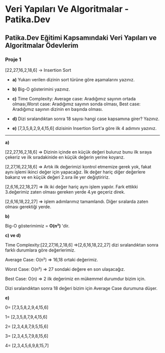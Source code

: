 # Veri Yapıları Ve Algoritmalar - Patika.Dev 
## Patika.Dev Eğitimi Kapsamındaki Veri Yapıları ve Algoritmalar Ödevlerim
### Proje 1
[22,27,16,2,18,6] -> Insertion Sort

* **a)** Yukarı verilen dizinin sort türüne göre aşamalarını yazınız.
* **b)** Big-O gösterimini yazınız.
* **c)** Time Complexity: Average case: Aradığımız sayının ortada olması,Worst case: Aradığımız sayının sonda olması, Best case: Aradığımız sayının dizinin en başında olması.
* **d)** Dizi sıralandıktan sonra 18 sayısı hangi case kapsamına girer? Yazınız.


* **e)** [7,3,5,8,2,9,4,15,6] dizisinin Insertion Sort'a göre ilk 4 adımını yazınız.

---

**a)**

[22,27,16,2,18,6] => Dizinin içinde en küçük değeri buluruz bunu ilk sıraya çekeriz ve ilk sıradakinide en küçük değerin yerine koyarız.

[2,27,16,22,18,6] => Artık ilk değerimizi kontrol etmemize gerek yok, fakat aynı işlemi ikinci değer için yapacağız. İlk değer hariç diğer değerlere bakarız ve en küçük değeri 2.sıra ile yer değiştiririz.

[2,6,16,22,18,27] => ilk iki değer hariç aynı işlem yapılır. Fark ettikki 3.değerimiz zaten olması gereken yerde 4.ye geçeriz direk.

[2,6,16,18,22,27] => işlem adımlarımız tamamlandı. Diğer sıralarda zaten olması gerektiği yerde.


**b)**

Big-O gösterimimiz = **O(n²)** 'dir.

**c) ve d)**

Time Complexity:[22,27,16,2,18,6] =>[2,6,16,18,22,27] dizi sıralandıktan sonra farklı durumlara göre değerlerimiz.

Average Case: O(n²) => 16,18 ortaki değerimiz. 

Worst Case: O(n²) => 27 sondaki değere en son ulaşacağız.

Best Case: O(n) => 2 ilk değerimiz en mükemmel durumdur bizim için.

Dizi sıralandıktan sonra 18 değeri bizim için Average Case durumuna düşer.

**e)**

0= [7,3,5,8,2,9,4,15,6] 

1= [2,3,5,8,7,9,4,15,6]

2= [2,3,4,8,7,9,5,15,6]

3= [2,3,4,5,7,9,8,15,6]

4= [2,3,4,5,6,9,8,15,7]
